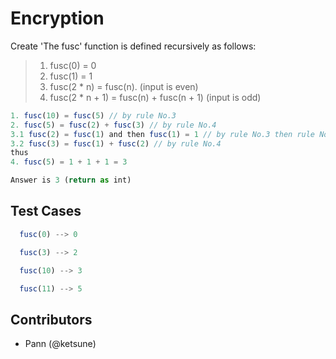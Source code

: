 # Encryption

Create 'The fusc' function is defined recursively as follows:

> 1. fusc(0) = 0
> 2. fusc(1) = 1
> 3. fusc(2 * n) = fusc(n). (input is even)
> 4. fusc(2 * n + 1) = fusc(n) + fusc(n + 1) (input is odd)

```js
1. fusc(10) = fusc(5) // by rule No.3
2. fusc(5) = fusc(2) + fusc(3) // by rule No.4
3.1 fusc(2) = fusc(1) and then fusc(1) = 1 // by rule No.3 then rule No.2
3.2 fusc(3) = fusc(1) + fusc(2) // by rule No.4
thus
4. fusc(5) = 1 + 1 + 1 = 3

Answer is 3 (return as int)
```

## Test Cases


```js
  fusc(0) --> 0
```

```js
  fusc(3) --> 2
```

```js
  fusc(10) --> 3
```

```js
  fusc(11) --> 5
```

## Contributors

- Pann (@ketsune)
